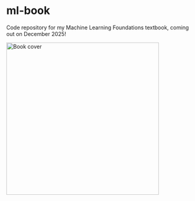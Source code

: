 # ml-book
Code repository for my Machine Learning Foundations textbook, coming out on December 2025!

<img src="Images/book_cover.jpg" alt="Book cover" width="400"/>

